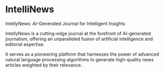 # IntelliNews

IntellyNews: AI-Generated Journal for Intelligent Insights

IntellyNews is a cutting-edge journal at the forefront of AI-generated journalism, offering an unparalleled fusion of artificial intelligence and editorial expertise. 

It serves as a pioneering platform that harnesses the power of advanced natural language processing algorithms to generate high-quality news articles weighted by their relevance.
